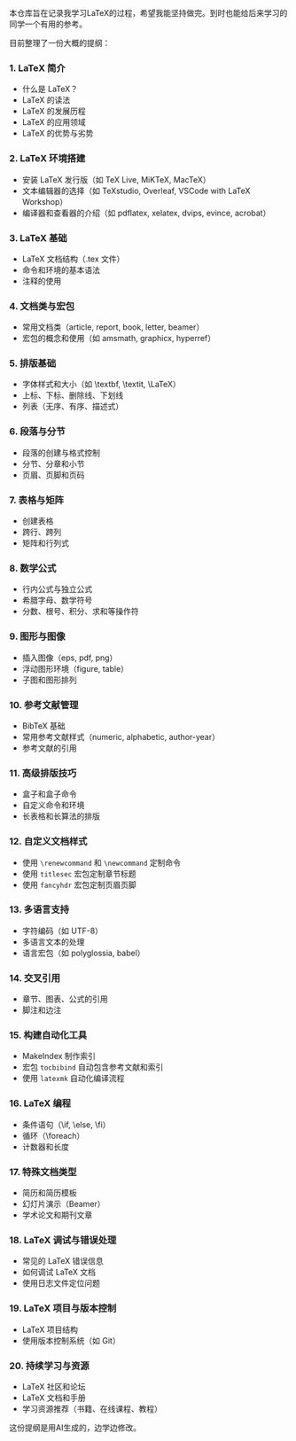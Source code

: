 本仓库旨在记录我学习LaTeX的过程，希望我能坚持做完。到时也能给后来学习的同学一个有用的参考。

目前整理了一份大概的提纲：

### 1. LaTeX 简介
   - 什么是 LaTeX？
   - LaTeX 的读法
   - LaTeX 的发展历程
   - LaTeX 的应用领域
   - LaTeX 的优势与劣势

### 2. LaTeX 环境搭建
   - 安装 LaTeX 发行版（如 TeX Live, MiKTeX, MacTeX）
   - 文本编辑器的选择（如 TeXstudio, Overleaf, VSCode with LaTeX Workshop）
   - 编译器和查看器的介绍（如 pdflatex, xelatex, dvips, evince, acrobat）

### 3. LaTeX 基础
   - LaTeX 文档结构（.tex 文件）
   - 命令和环境的基本语法
   - 注释的使用

### 4. 文档类与宏包
   - 常用文档类（article, report, book, letter, beamer）
   - 宏包的概念和使用（如 amsmath, graphicx, hyperref）

### 5. 排版基础
   - 字体样式和大小（如 \textbf, \textit, \LaTeX）
   - 上标、下标、删除线、下划线
   - 列表（无序、有序、描述式）

### 6. 段落与分节
   - 段落的创建与格式控制
   - 分节、分章和小节
   - 页眉、页脚和页码

### 7. 表格与矩阵
   - 创建表格
   - 跨行、跨列
   - 矩阵和行列式

### 8. 数学公式
   - 行内公式与独立公式
   - 希腊字母、数学符号
   - 分数、根号、积分、求和等操作符

### 9. 图形与图像
   - 插入图像（eps, pdf, png）
   - 浮动图形环境（figure, table）
   - 子图和图形排列

### 10. 参考文献管理
   - BibTeX 基础
   - 常用参考文献样式（numeric, alphabetic, author-year）
   - 参考文献的引用

### 11. 高级排版技巧
   - 盒子和盒子命令
   - 自定义命令和环境
   - 长表格和长算法的排版

### 12. 自定义文档样式
   - 使用 `\renewcommand` 和 `\newcommand` 定制命令
   - 使用 `titlesec` 宏包定制章节标题
   - 使用 `fancyhdr` 宏包定制页眉页脚

### 13. 多语言支持
   - 字符编码（如 UTF-8）
   - 多语言文本的处理
   - 语言宏包（如 polyglossia, babel）

### 14. 交叉引用
   - 章节、图表、公式的引用
   - 脚注和边注

### 15. 构建自动化工具
   - MakeIndex 制作索引
   - 宏包 `tocbibind` 自动包含参考文献和索引
   - 使用 `latexmk` 自动化编译流程

### 16. LaTeX 编程
   - 条件语句（\if, \else, \fi）
   - 循环（\foreach）
   - 计数器和长度

### 17. 特殊文档类型
   - 简历和简历模板
   - 幻灯片演示（Beamer）
   - 学术论文和期刊文章

### 18. LaTeX 调试与错误处理
   - 常见的 LaTeX 错误信息
   - 如何调试 LaTeX 文档
   - 使用日志文件定位问题

### 19. LaTeX 项目与版本控制
   - LaTeX 项目结构
   - 使用版本控制系统（如 Git）

### 20. 持续学习与资源
   - LaTeX 社区和论坛
   - LaTeX 文档和手册
   - 学习资源推荐（书籍、在线课程、教程）

这份提纲是用AI生成的，边学边修改。
